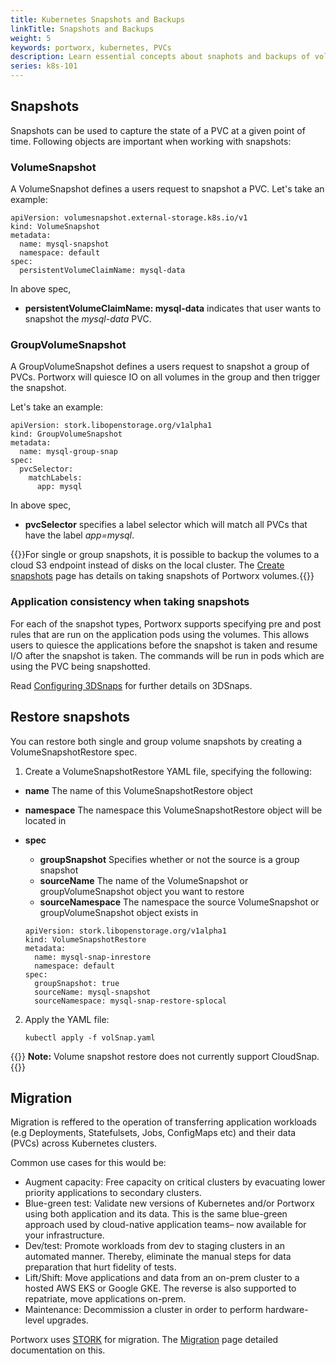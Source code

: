 ```yaml
---
title: Kubernetes Snapshots and Backups
linkTitle: Snapshots and Backups
weight: 5
keywords: portworx, kubernetes, PVCs
description: Learn essential concepts about snaphots and backups of volumes on Kubernetes
series: k8s-101
---
```


## Snapshots

Snapshots can be used to capture the state of a PVC at a given point of time. Following objects are important when working with snapshots:

### VolumeSnapshot

A VolumeSnapshot defines a users request to snapshot a PVC. Let's take an example:

```text
apiVersion: volumesnapshot.external-storage.k8s.io/v1
kind: VolumeSnapshot
metadata:
  name: mysql-snapshot
  namespace: default
spec:
  persistentVolumeClaimName: mysql-data
```

In above spec,

* **persistentVolumeClaimName: mysql-data** indicates that user wants to snapshot the *mysql-data* PVC.

### GroupVolumeSnapshot

A GroupVolumeSnapshot defines a users request to snapshot a group of PVCs. Portworx will quiesce IO on all volumes in the group and then trigger the snapshot.

Let's take an example:

```text
apiVersion: stork.libopenstorage.org/v1alpha1
kind: GroupVolumeSnapshot
metadata:
  name: mysql-group-snap
spec:
  pvcSelector:
    matchLabels:
      app: mysql
```

In above spec,

* **pvcSelector** specifies a label selector which will match all PVCs that have the label *app=mysql*.

{{<info>}}For single or group snapshots, it is possible to backup the volumes to a cloud S3 endpoint instead of disks on the local cluster. The [Create snapshots](/portworx-install-with-kubernetes/storage-operations/create-snapshots/) page has details on taking snapshots of Portworx volumes.{{</info>}}

### Application consistency when taking snapshots

For each of the snapshot types, Portworx supports specifying pre and post rules that are run on the application pods using the volumes. This allows users to quiesce the applications before the snapshot is taken and resume I/O after the snapshot is taken. The commands will be run in pods which are using the PVC being snapshotted.

Read [Configuring 3DSnaps](/portworx-install-with-kubernetes/storage-operations/create-snapshots/snaps-3d) for further details on 3DSnaps.

## Restore snapshots

You can restore both single and group volume snapshots by creating a VolumeSnapshotRestore spec.

1. Create a VolumeSnapshotRestore YAML file, specifying the following:

  * **name** The name of this VolumeSnapshotRestore object
  * **namespace** The namespace this VolumeSnapshotRestore object will be located in
  * **spec**
    * **groupSnapshot** Specifies whether or not the source is a group snapshot
    * **sourceName** The name of the VolumeSnapshot or groupVolumeSnapshot object you want to restore
    * **sourceNamespace** The namespace the source VolumeSnapshot or groupVolumeSnapshot object exists in

    ```text
    apiVersion: stork.libopenstorage.org/v1alpha1
    kind: VolumeSnapshotRestore
    metadata:
      name: mysql-snap-inrestore
      namespace: default
    spec:
      groupSnapshot: true
      sourceName: mysql-snapshot
      sourceNamespace: mysql-snap-restore-splocal
    ```

2. Apply the YAML file:

    ```text
    kubectl apply -f volSnap.yaml
    ```

{{<info>}}
**Note:** Volume snapshot restore does not currently support CloudSnap.
{{</info>}}

## Migration

Migration is reffered to the operation of transferring application workloads (e.g Deployments, Statefulsets, Jobs, ConfigMaps etc) and their data (PVCs) across Kubernetes clusters.

Common use cases for this would be:

* Augment capacity: Free capacity on critical clusters by evacuating lower priority applications to secondary clusters.
* Blue-green test: Validate new versions of Kubernetes and/or Portworx using both application and its data. This is the same blue-green approach used by cloud-native application teams– now available for your infrastructure.
* Dev/test: Promote workloads from dev to staging clusters in an automated manner. Thereby, eliminate the manual steps for data preparation that hurt fidelity of tests.
* Lift/Shift: Move applications and data from an on-prem cluster to a hosted AWS EKS or Google GKE. The reverse is also supported to repatriate, move applications on-prem.
* Maintenance: Decommission a cluster in order to perform hardware-level upgrades.

Portworx uses [STORK](https://github.com/libopenstorage/stork) for migration. The [Migration](/concepts/migration) page detailed documentation on this.
